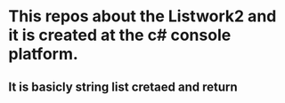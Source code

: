 # This repos about the Listwork2 and it is created at the c# console platform.
## It is basicly string list cretaed and return
